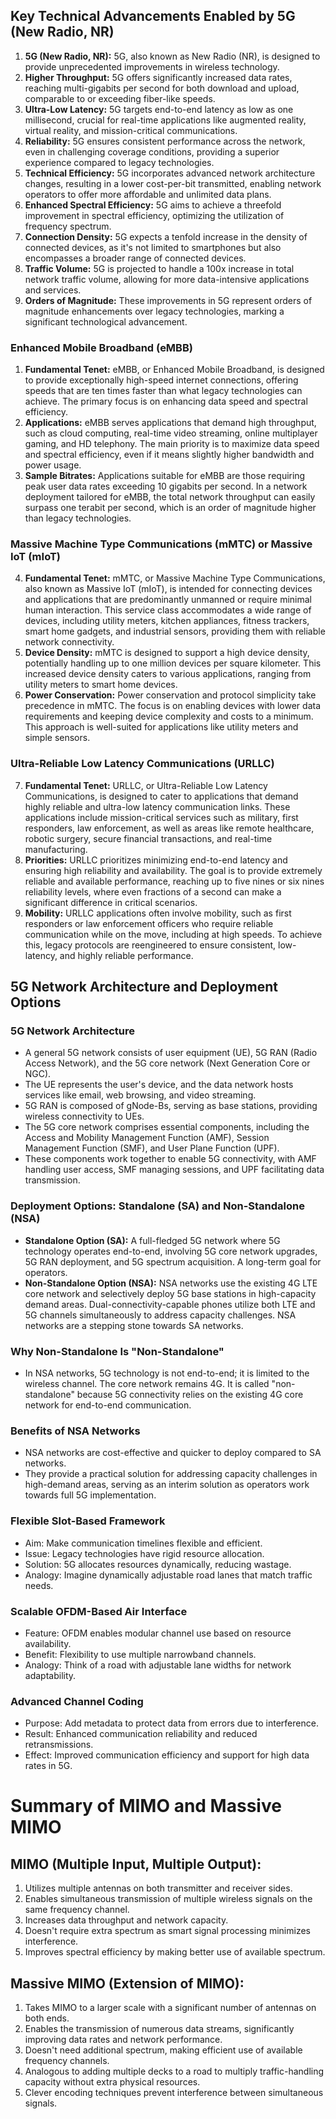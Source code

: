 ## Key Technical Advancements Enabled by 5G (New Radio, NR)
1. **5G (New Radio, NR):** 5G, also known as New Radio (NR), is designed to provide unprecedented improvements in wireless technology.
2. **Higher Throughput:** 5G offers significantly increased data rates, reaching multi-gigabits per second for both download and upload, comparable to or exceeding fiber-like speeds.
3. **Ultra-Low Latency:** 5G targets end-to-end latency as low as one millisecond, crucial for real-time applications like augmented reality, virtual reality, and mission-critical communications.
4. **Reliability:** 5G ensures consistent performance across the network, even in challenging coverage conditions, providing a superior experience compared to legacy technologies.
5. **Technical Efficiency:** 5G incorporates advanced network architecture changes, resulting in a lower cost-per-bit transmitted, enabling network operators to offer more affordable and unlimited data plans.
6. **Enhanced Spectral Efficiency:** 5G aims to achieve a threefold improvement in spectral efficiency, optimizing the utilization of frequency spectrum.
7. **Connection Density:** 5G expects a tenfold increase in the density of connected devices, as it's not limited to smartphones but also encompasses a broader range of connected devices.
8. **Traffic Volume:** 5G is projected to handle a 100x increase in total network traffic volume, allowing for more data-intensive applications and services.
9. **Orders of Magnitude:** These improvements in 5G represent orders of magnitude enhancements over legacy technologies, marking a significant technological advancement.
### **Enhanced Mobile Broadband (eMBB)**
1. **Fundamental Tenet:** eMBB, or Enhanced Mobile Broadband, is designed to provide exceptionally high-speed internet connections, offering speeds that are ten times faster than what legacy technologies can achieve. The primary focus is on enhancing data speed and spectral efficiency.
2. **Applications:** eMBB serves applications that demand high throughput, such as cloud computing, real-time video streaming, online multiplayer gaming, and HD telephony. The main priority is to maximize data speed and spectral efficiency, even if it means slightly higher bandwidth and power usage.
3. **Sample Bitrates:** Applications suitable for eMBB are those requiring peak user data rates exceeding 10 gigabits per second. In a network deployment tailored for eMBB, the total network throughput can easily surpass one terabit per second, which is an order of magnitude higher than legacy technologies.

### **Massive Machine Type Communications (mMTC) or Massive IoT (mIoT)**
4. **Fundamental Tenet:** mMTC, or Massive Machine Type Communications, also known as Massive IoT (mIoT), is intended for connecting devices and applications that are predominantly unmanned or require minimal human interaction. This service class accommodates a wide range of devices, including utility meters, kitchen appliances, fitness trackers, smart home gadgets, and industrial sensors, providing them with reliable network connectivity.
5. **Device Density:** mMTC is designed to support a high device density, potentially handling up to one million devices per square kilometer. This increased device density caters to various applications, ranging from utility meters to smart home devices. 
6. **Power Conservation:** Power conservation and protocol simplicity take precedence in mMTC. The focus is on enabling devices with lower data requirements and keeping device complexity and costs to a minimum. This approach is well-suited for applications like utility meters and simple sensors.

### **Ultra-Reliable Low Latency Communications (URLLC)**
7. **Fundamental Tenet:** URLLC, or Ultra-Reliable Low Latency Communications, is designed to cater to applications that demand highly reliable and ultra-low latency communication links. These applications include mission-critical services such as military, first responders, law enforcement, as well as areas like remote healthcare, robotic surgery, secure financial transactions, and real-time manufacturing.
8. **Priorities:** URLLC prioritizes minimizing end-to-end latency and ensuring high reliability and availability. The goal is to provide extremely reliable and available performance, reaching up to five nines or six nines reliability levels, where even fractions of a second can make a significant difference in critical scenarios.
9. **Mobility:** URLLC applications often involve mobility, such as first responders or law enforcement officers who require reliable communication while on the move, including at high speeds. To achieve this, legacy protocols are reengineered to ensure consistent, low-latency, and highly reliable performance.

## **5G Network Architecture and Deployment Options**

### **5G Network Architecture**

- A general 5G network consists of user equipment (UE), 5G RAN (Radio Access Network), and the 5G core network (Next Generation Core or NGC).
- The UE represents the user's device, and the data network hosts services like email, web browsing, and video streaming.
- 5G RAN is composed of gNode-Bs, serving as base stations, providing wireless connectivity to UEs.
- The 5G core network comprises essential components, including the Access and Mobility Management Function (AMF), Session Management Function (SMF), and User Plane Function (UPF).
- These components work together to enable 5G connectivity, with AMF handling user access, SMF managing sessions, and UPF facilitating data transmission.

### **Deployment Options: Standalone (SA) and Non-Standalone (NSA)**
- **Standalone Option (SA):** A full-fledged 5G network where 5G technology operates end-to-end, involving 5G core network upgrades, 5G RAN deployment, and 5G spectrum acquisition. A long-term goal for operators.
- **Non-Standalone Option (NSA):** NSA networks use the existing 4G LTE core network and selectively deploy 5G base stations in high-capacity demand areas. Dual-connectivity-capable phones utilize both LTE and 5G channels simultaneously to address capacity challenges. NSA networks are a stepping stone towards SA networks.

### **Why Non-Standalone Is "Non-Standalone"**
- In NSA networks, 5G technology is not end-to-end; it is limited to the wireless channel. The core network remains 4G. It is called "non-standalone" because 5G connectivity relies on the existing 4G core network for end-to-end communication.

### **Benefits of NSA Networks**
- NSA networks are cost-effective and quicker to deploy compared to SA networks.
- They provide a practical solution for addressing capacity challenges in high-demand areas, serving as an interim solution as operators work towards full 5G implementation.

### Flexible Slot-Based Framework
- Aim: Make communication timelines flexible and efficient.
- Issue: Legacy technologies have rigid resource allocation.
- Solution: 5G allocates resources dynamically, reducing wastage.
- Analogy: Imagine dynamically adjustable road lanes that match traffic needs.

### Scalable OFDM-Based Air Interface
- Feature: OFDM enables modular channel use based on resource availability.
- Benefit: Flexibility to use multiple narrowband channels.
- Analogy: Think of a road with adjustable lane widths for network adaptability.

### Advanced Channel Coding
- Purpose: Add metadata to protect data from errors due to interference.
- Result: Enhanced communication reliability and reduced retransmissions.
- Effect: Improved communication efficiency and support for high data rates in 5G.

# Summary of MIMO and Massive MIMO

## MIMO (Multiple Input, Multiple Output):

1. Utilizes multiple antennas on both transmitter and receiver sides.
2. Enables simultaneous transmission of multiple wireless signals on the same frequency channel.
3. Increases data throughput and network capacity.
4. Doesn't require extra spectrum as smart signal processing minimizes interference.
5. Improves spectral efficiency by making better use of available spectrum.

## Massive MIMO (Extension of MIMO):

1. Takes MIMO to a larger scale with a significant number of antennas on both ends.
2. Enables the transmission of numerous data streams, significantly improving data rates and network performance.
3. Doesn't need additional spectrum, making efficient use of available frequency channels.
4. Analogous to adding multiple decks to a road to multiply traffic-handling capacity without extra physical resources.
5. Clever encoding techniques prevent interference between simultaneous signals.


